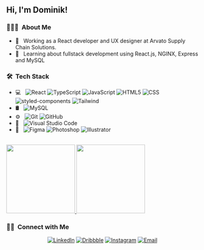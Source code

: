 <h2> Hi, I'm Dominik!</h2>

<h3>👨🏼‍💻 &nbsp;About Me </h3>

- 💼 &nbsp; Working as a React developer and UX designer at Arvato Supply Chain Solutions.
- 🌱 &nbsp; Learning about fullstack development using React.js, NGINX, Express and MySQL

<h3> 🛠 &nbsp;Tech Stack</h3>

- 💻 &nbsp;
  ![React](https://img.shields.io/badge/-React-333333?style=flat&logo=react)
  ![TypeScript](https://img.shields.io/badge/-TypeScript-333333?style=flat&logo=typescript)
  ![JavaScript](https://img.shields.io/badge/-JavaScript-333333?style=flat&logo=javascript)
  ![HTML5](https://img.shields.io/badge/-HTML5-333333?style=flat&logo=HTML5)
  ![CSS](https://img.shields.io/badge/-CSS-333333?style=flat&logo=CSS3&logoColor=1572B6)
  ![styled-components](https://img.shields.io/badge/-Styled%20Components-333333?style=flat&logo=styled-components&logoColor=563D7C)
  ![Tailwind](https://img.shields.io/badge/-Tailwind-333333?style=flat&logo=tailwind-css&logoColor=563D7C)
- 🛢 &nbsp;
  ![MySQL](https://img.shields.io/badge/-MySQL-333333?style=flat&logo=mysql)
- ⚙️ &nbsp;
  ![Git](https://img.shields.io/badge/-Git-333333?style=flat&logo=git)
  ![GitHub](https://img.shields.io/badge/-GitHub-333333?style=flat&logo=github)
- 🔧 &nbsp;
  ![Visual Studio Code](https://img.shields.io/badge/-Visual%20Studio%20Code-333333?style=flat&logo=visual-studio-code&logoColor=007ACC)
- 🎨 &nbsp;
  ![Figma](https://img.shields.io/badge/-Figma-333333?style=flat&logo=figma)
  ![Photoshop](https://img.shields.io/badge/-Photoshop-333333?style=flat&logo=adobe-photoshop)
  ![Illustrator](https://img.shields.io/badge/-Illustrator-333333?style=flat&logo=adobe-illustrator)

<br/>

<a href="https://github.com/dmnkb">
  <img height="180em" src="https://github-readme-stats.vercel.app/api?username=dmnkb&theme=buefy&show_icons=true" />
  <img height="180em" src="https://github-readme-stats.vercel.app/api/top-langs/?username=dmnkb&theme=buefy&layout=compact" />
</a>

<br/>

<h3> 🤝🏻 &nbsp;Connect with Me </h3>

<p align="center">
<a href="https://www.linkedin.com/in/dominik-borchert-938550213/" target="_blank"><img alt="LinkedIn" src="https://img.shields.io/badge/LinkedIn-Dominik%20Borchert-blue?style=flat-square&logo=linkedin"></a>
<a href="https://dribbble.com/DominikBorchert" target="_blank"><img alt="Dribbble" src="https://img.shields.io/badge/Dribbble-Dominik%20Borchert-blue?style=flat-square&logo=dribbble"></a>
<a href="https://www.instagram.com/dmnkb/" target="_blank"><img alt="Instagram" src="https://img.shields.io/badge/Instagram-dmnkb-blue?style=flat-square&logo=instagram"></a>
<a href="mailto:dev@borchert.me"><img alt="Email" src="https://img.shields.io/badge/Email-dev@borchert.me-blue?style=flat-square&logo=gmail"></a>
</p>
